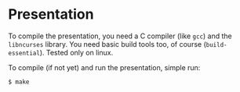 # Presentation

To compile the presentation, you need a C compiler (like `gcc`) and the
`libncurses` library. You need basic build tools too, of course
(`build-essential`). Tested only on linux.

To compile (if not yet) and run the presentation, simple run:

    $ make
